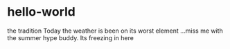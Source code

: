 # hello-world
the tradition
Today the weather is been on its worst element
...miss me with the summer hype buddy. Its freezing in here
